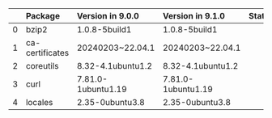 <!-- markdown-link-check-disable -->

|    | Package         | Version in 9.0.0   | Version in 9.1.0   | Status   |
|---:|:----------------|:-------------------|:-------------------|:---------|
|  0 | bzip2           | 1.0.8-5build1      | 1.0.8-5build1      |          |
|  1 | ca-certificates | 20240203~22.04.1   | 20240203~22.04.1   |          |
|  2 | coreutils       | 8.32-4.1ubuntu1.2  | 8.32-4.1ubuntu1.2  |          |
|  3 | curl            | 7.81.0-1ubuntu1.19 | 7.81.0-1ubuntu1.19 |          |
|  4 | locales         | 2.35-0ubuntu3.8    | 2.35-0ubuntu3.8    |          |